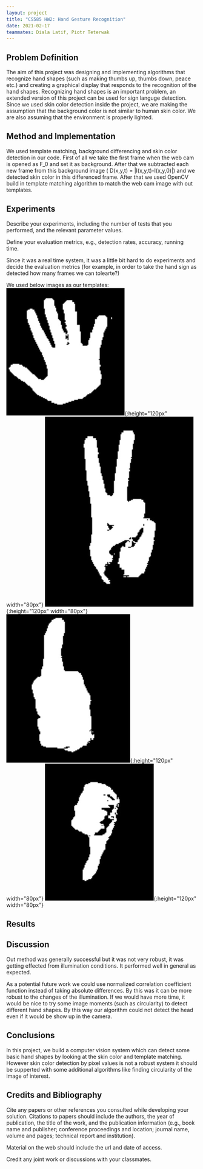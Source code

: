 ```yaml
---
layout: project
title: "CS585 HW2: Hand Gesture Recognition"
date: 2021-02-17
teammates: Diala Latif, Piotr Teterwak 
---
```


Problem Definition
---------------------

The aim of this project was designing and implementing algorithms that recognize hand shapes (such as making thumbs up, thumbs down, peace etc.) and creating a graphical display that responds to the recognition of the hand shapes. Recognizing hand shapes is an important problem, an extended version of this project can be used for sign languge detection. Since we used skin color detection inside the project, we are making the assumption that the background color is not similar to human skin color. We are also assuming that the environment is properly lighted. 

Method and Implementation
---------------------

We used template matching, background differencing and skin color detection in our code. First of all we take the first frame when the web cam is opened as F_0 and set it as background. After that we subtracted each new frame from this background image ( D(x,y,t) = |I(x,y,t)-I(x,y,0)|) and we detected skin color in this differenced frame. After that we used OpenCV build in template matching algorithm to match the web cam image with out templates.   

Experiments
---------------------

Describe your experiments, including the number of tests that you performed, and the relevant parameter values.

Define your evaluation metrics, e.g., detection rates, accuracy, running time.

Since it was a real time system, it was a little bit hard to do experiments and decide the evaluation metrics (for example, in order to take the hand sign as detected how many frames we can tolearte?)

We used below images as our templates:
![Original Image](/pics/hand.jpg "Hand Template"){:height="120px" width="80px"}
![Original Image](/pics/peace.jpg "Peace Template"){:height="120px" width="80px"}
![Original Image](/pics/thumbs_up.jpg "Thumbs_up Template"){:height="120px" width="80px"}
![Original Image](/pics/thumbs_down.jpg "Thumbs_down Template"){:height="120px" width="80px"}

Results
---------------------


Discussion
---------------------

Out method was generally successful but it was not very robust, it was getting effected from illumination conditions. It performed well in general as expected. 

As a potential future work we could use normalized correlation coefficient function instead of taking absolute differences. By this was it can be more robust to the changes of the illumination. If we would have more time, it would be nice to try some image moments (such as circularity) to detect different hand shapes. By this way our algorithm could not detect the head even if it would be show up in the camera. 


Conclusions
---------------------

In this project, we build a computer vision system which can detect some basic hand shapes by looking at the skin color and template matching. However skin color detection by pixel values is not a robust system it should be supperted with some additional algorithms like finding circularity of the image of interest.

Credits and Bibliography
---------------------

Cite any papers or other references you consulted while developing your solution. Citations to papers should include the authors, the year of publication, the title of the work, and the publication information (e.g., book name and publisher; conference proceedings and location; journal name, volume and pages; technical report and institution).

Material on the web should include the url and date of access.

Credit any joint work or discussions with your classmates.
